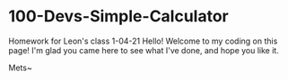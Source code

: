 # 100-Devs-Simple-Calculator
Homework for Leon's class 1-04-21
Hello! Welcome to my coding on this page! I'm glad you came here to see what I've done, and hope you like it.

Mets~
